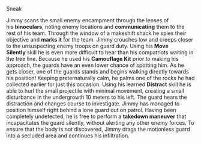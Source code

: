Sneak

Jimmy scans the small enemy encampment through the lenses of his **binoculars**, noting enemy locations and **communicating** them to the rest of his team. Through the window of a makeshift shack he spies their objective and **marks it** for the team.  Jimmy crouches low and creeps closer to the unsuspecting enemy troops on guard duty. Using his **Move Silently** skill he is even more difficult to hear than his compatriots waiting in the tree line. Because he used his **Camouflage Kit** prior to making his approach, the guards have an even lower chance of spotting him. As he gets closer, one of the guards stands and begins walking directly towards his position! Keeping preternaturally calm, he palms one of the rocks he had collected earlier for just this occasion. Using his learned **Distract** skill he is able to hurl the small projectile with minimal movement, creating a small disturbance in the undergrowth 10 meters to his left. The guard hears the distraction and changes course to investigate.  Jimmy has managed to position himself right behind a lone guard out on patrol. Having been completely undetected, he is free to perform a **takedown maneuver** that incapacitates the guard silently, without alerting any other enemy forces. To ensure that the body is not discovered, Jimmy drags the motionless guard into a secluded area and continues his infiltration.